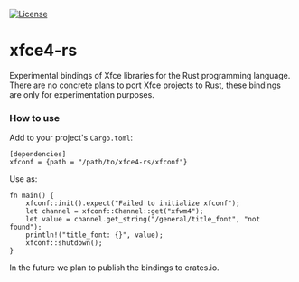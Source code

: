[![License](https://img.shields.io/badge/License-LGPL%20v2.1-blue.svg)](https://gitlab.xfce.org/bindings/xfce4-rs/COPYING)

# xfce4-rs

Experimental bindings of Xfce libraries for the Rust programming language. There are no concrete plans to port Xfce projects to Rust, these bindings are only for experimentation purposes.

### How to use

Add to your project's `Cargo.toml`:

```
[dependencies]
xfconf = {path = "/path/to/xfce4-rs/xfconf"}
```

Use as:

```
fn main() {
    xfconf::init().expect("Failed to initialize xfconf");
    let channel = xfconf::Channel::get("xfwm4");
    let value = channel.get_string("/general/title_font", "not found");
    println!("title_font: {}", value);
    xfconf::shutdown();
}
```

In the future we plan to publish the bindings to crates.io.
